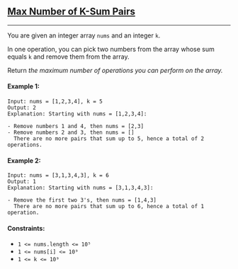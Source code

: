 ## [Max Number of K-Sum Pairs](https://leetcode.com/problems/max-number-of-k-sum-pairs/)

---

You are given an integer array `nums` and an integer `k`.

In one operation, you can pick two numbers from the array whose sum equals `k` and remove them from the array.

Return _the maximum number of operations you can perform on the array._

#### Example 1:

```
Input: nums = [1,2,3,4], k = 5
Output: 2
Explanation: Starting with nums = [1,2,3,4]:

- Remove numbers 1 and 4, then nums = [2,3]
- Remove numbers 2 and 3, then nums = []
  There are no more pairs that sum up to 5, hence a total of 2 operations.
```

#### Example 2:

```
Input: nums = [3,1,3,4,3], k = 6
Output: 1
Explanation: Starting with nums = [3,1,3,4,3]:

- Remove the first two 3's, then nums = [1,4,3]
  There are no more pairs that sum up to 6, hence a total of 1 operation.
```

#### Constraints:

- `1 <= nums.length <= 10⁵`
- `1 <= nums[i] <= 10⁹`
- `1 <= k <= 10⁹`
